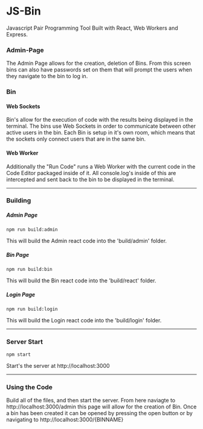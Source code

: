 # JS-Bin
Javascript Pair Programming Tool Built with React, Web Workers and Express.

### Admin-Page
The Admin Page allows for the creation, deletion of Bins.  From this screen bins can also have passwords set on them that will prompt the users when they navigate to the bin to log in.

### Bin
   #### Web Sockets
  Bin's allow for the execution of code with the results being displayed in the terminal.  The bins use Web Sockets in order    to communicate between other active users in the bin.  Each Bin is setup in it's own room, which means that the sockets only connect users that are in the same bin.  
  #### Web Worker
  Additionally the "Run Code" runs a Web Worker with the current code in the Code Editor packaged inside of it.  All console.log's inside of this are intercepted and sent back to the bin to be displayed in the terminal.
  
--------------

### Building
  ##### Admin Page
    npm run build:admin
   This will build the Admin react code into the 'build/admin' folder.
  ##### Bin Page
    npm run build:bin
   This will build the Bin react code into the 'build/react' folder.
  ##### Login Page
    npm run build:login
   This will build the Login react code into the 'build/login' folder.

-----------------

### Server Start
    npm start
   Start's the server at http://localhost:3000
   
------------------
   
### Using the Code
  Build all of the files, and then start the server.  From here naviagte to http://localhost:3000/admin this page will allow for the creation of Bin.  Once a bin has been created it can be opened by pressing the open button or by navigating to http://localhost:3000/{BINNAME}

